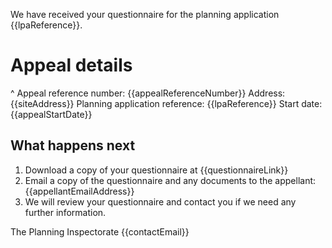 We have received your questionnaire for the planning application {{lpaReference}}.

# Appeal details

^ Appeal reference number: {{appealReferenceNumber}}
Address: {{siteAddress}}
Planning application reference: {{lpaReference}}
Start date: {{appealStartDate}}

## What happens next

1. Download a copy of your questionnaire at {{questionnaireLink}}
2. Email a copy of the questionnaire and any documents to the appellant: {{appellantEmailAddress}}
3. We will review your questionnaire and contact you if we need any further information.

The Planning Inspectorate
{{contactEmail}}
